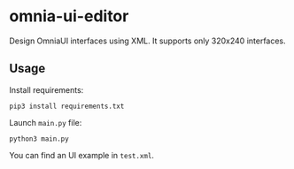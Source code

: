 # omnia-ui-editor
Design OmniaUI interfaces using XML.
It supports only 320x240 interfaces.

## Usage
Install requirements:

    pip3 install requirements.txt

Launch `main.py` file:

    python3 main.py

You can find an UI example in `test.xml`.
